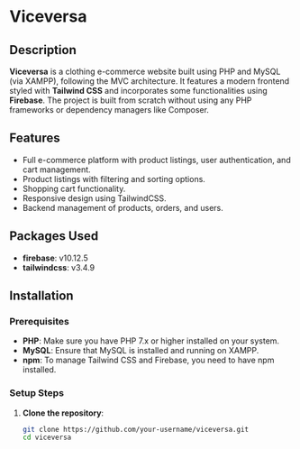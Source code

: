 # Viceversa

## Description

**Viceversa** is a clothing e-commerce website built using PHP and MySQL (via XAMPP), following the MVC architecture. It features a modern frontend styled with **Tailwind CSS** and incorporates some functionalities using **Firebase**. The project is built from scratch without using any PHP frameworks or dependency managers like Composer.

## Features

- Full e-commerce platform with product listings, user authentication, and cart management.
- Product listings with filtering and sorting options.
- Shopping cart functionality.
- Responsive design using TailwindCSS.
- Backend management of products, orders, and users.

## Packages Used

- **firebase**: v10.12.5
- **tailwindcss**: v3.4.9

## Installation

### Prerequisites

- **PHP**: Make sure you have PHP 7.x or higher installed on your system.
- **MySQL**: Ensure that MySQL is installed and running on XAMPP.
- **npm**: To manage Tailwind CSS and Firebase, you need to have npm installed.

### Setup Steps

1. **Clone the repository**:
   ```bash
   git clone https://github.com/your-username/viceversa.git
   cd viceversa
   ```
